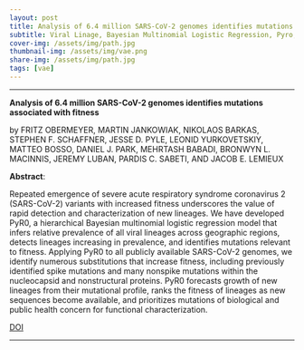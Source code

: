 ```yaml
---
layout: post
title: Analysis of 6.4 million SARS-CoV-2 genomes identifies mutations associated with fitness
subtitle: Viral Linage, Bayesian Multinomial Logistic Regression, Pyro, SVI
cover-img: /assets/img/path.jpg
thumbnail-img: /assets/img/vae.png
share-img: /assets/img/path.jpg
tags: [vae]
---
```


___

**Analysis of 6.4 million SARS-CoV-2 genomes identifies mutations associated with fitness**

by FRITZ OBERMEYER, MARTIN JANKOWIAK, NIKOLAOS BARKAS, STEPHEN F. SCHAFFNER, JESSE D. PYLE, LEONID YURKOVETSKIY, MATTEO BOSSO, DANIEL J. PARK, MEHRTASH BABADI, BRONWYN L. MACINNIS, JEREMY LUBAN, PARDIS C. SABETI, AND JACOB E. LEMIEUX 

**Abstract**:

Repeated emergence of severe acute respiratory syndrome coronavirus 2 (SARS-CoV-2) variants with increased fitness underscores the value of rapid detection and characterization of new lineages. We have developed PyR0, a hierarchical Bayesian multinomial logistic regression model that infers relative prevalence of all viral lineages across geographic regions, detects lineages increasing in prevalence, and identifies mutations relevant to fitness. Applying PyR0 to all publicly available SARS-CoV-2 genomes, we identify numerous substitutions that increase fitness, including previously identified spike mutations and many nonspike mutations within the nucleocapsid and nonstructural proteins. PyR0 forecasts growth of new lineages from their mutational profile, ranks the fitness of lineages as new sequences become available, and prioritizes mutations of biological and public health concern for functional characterization.


[DOI](https://doi.org/10.1126/science.abm1208)

___